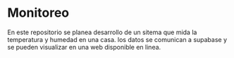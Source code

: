 # Monitoreo
En este repositorio se planea desarrollo de un sitema que mida la temperatura y humedad en una casa. los datos se comunican a supabase y se pueden visualizar en una web disponible en linea. 
